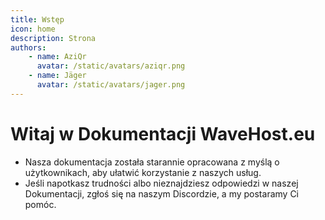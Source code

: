 ```yaml
---
title: Wstęp
icon: home
description: Strona 
authors:
    - name: AziQr
      avatar: /static/avatars/aziqr.png
    - name: Jäger
      avatar: /static/avatars/jager.png
---
```


# Witaj w Dokumentacji WaveHost.eu

- Nasza dokumentacja została starannie opracowana z myślą o użytkownikach, aby ułatwić korzystanie z naszych usług.
- Jeśli napotkasz trudności albo nieznajdziesz odpowiedzi w naszej Dokumentacji, zgłoś się na naszym Discordzie, a my postaramy Ci pomóc.
